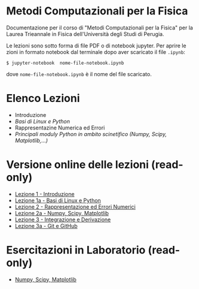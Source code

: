 # Metodi Computazionali per la Fisica

Documentazione per il corso di "Metodi Computazionali per la Fisica"
per la Laurea Trieannale in Fisica dell'Università degli Studi di Perugia.

Le lezioni sono sotto forma di file PDF o di notebook jupyter.
Per aprire le zioni in formato notebook dal terminale dopo aver scaricato il file `.ipynb`:

    $ jupyter-notebook  nome-file-notebook.ipynb

dove `nome-file-notebook.ipynb` è il nome del file scaricato.

Elenco Lezioni
==============
* Introduzione
* *Basi di Linux e Python*
* Rappresentazine Numerica ed Errori
* *Principali moduly Python in ambito scinetifico (Numpy, Scipy, Matplotlib,...)*

Versione online delle lezioni (read-only) 
=========================================
* [Lezione 1  - Introduzione](https://github.com/s-germani/metodi-computazionali-fisica/blob/main/slides/L01_MetodiComputazionali_Intro.pdf)
* [Lezione 1a - Basi di Linux e Python](https://github.com/s-germani/metodi-computazionali-fisica/blob/main/slides/L01a_BasiShellPython.ipynb)
* [Lezione 2  - Rappresentazione ed Errori Numerici](https://nbviewer.org/github/s-germani/metodi-computazionali-fisica/blob/main/notebooks/L02_Rappresentazioni_ed_Errori_Numerici.ipynb)
* [Lezione 2a - Numpy, Scipy, Matplotlib](https://github.com/s-germani/metodi-computazionali-fisica/blob/main/notebooks/L02a_NumpyScipyMatplotlib.ipynb)
* [Lezione 3  - Integrazione e Derivazione](https://github.com/s-germani/metodi-computazionali-fisica/blob/main/notebooks/L03_Integrazione_e_Derivazione.ipynb)
* [Lezione 3a - Git e GitHub](https://nbviewer.org/github/s-germani/metodi-computazionali-fisica/blob/main/notebooks/L03a_Github.ipynb)

Esercitazioni in Laboratorio (read-only) 
=========================================
* [Numpy, Scipy, Matplotlib](https://github.com/s-germani/metodi-computazionali-fisica/blob/main/notebooks/E02a_NumpyScipyMatplotlib.ipynb)
